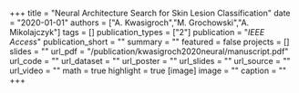 +++
title = "Neural Architecture Search for Skin Lesion Classification"
date = "2020-01-01"
authors = ["A. Kwasigroch","M. Grochowski","A. Mikolajczyk"]
tags = []
publication_types = ["2"]
publication = "_IEEE Access_"
publication_short = ""
summary = ""
featured = false
projects = []
slides = ""
url_pdf = "/publication/kwasigroch2020neural/manuscript.pdf"
url_code = ""
url_dataset = ""
url_poster = ""
url_slides = ""
url_source = ""
url_video = ""
math = true
highlight = true
[image]
image = ""
caption = ""
+++

